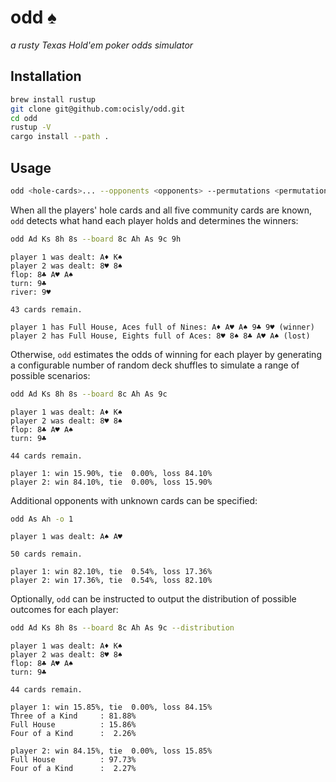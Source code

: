 # odd ♠️

_a rusty Texas Hold'em poker odds simulator_

## Installation

```sh
brew install rustup
git clone git@github.com:ocisly/odd.git
cd odd
rustup -V
cargo install --path .
```

## Usage

```sh
odd <hole-cards>... --opponents <opponents> --permutations <permutations> --seed <seed>
```

When all the players' hole cards and all five community cards are known, `odd`
detects what hand each player holds and determines the winners:

```sh
odd Ad Ks 8h 8s --board 8c Ah As 9c 9h
```

```
player 1 was dealt: A♦️ K♠️
player 2 was dealt: 8♥️ 8♠️
flop: 8♣️ A♥️ A♠️
turn: 9♣️
river: 9♥️

43 cards remain.

player 1 has Full House, Aces full of Nines: A♦️ A♥️ A♠️ 9♣️ 9♥️ (winner)
player 2 has Full House, Eights full of Aces: 8♥️ 8♠️ 8♣️ A♥️ A♠️ (lost)
```

Otherwise, `odd` estimates the odds of winning for each player by generating a
configurable number of random deck shuffles to simulate a range of possible
scenarios:

```sh
odd Ad Ks 8h 8s --board 8c Ah As 9c
```

```
player 1 was dealt: A♦️ K♠️
player 2 was dealt: 8♥️ 8♠️
flop: 8♣️ A♥️ A♠️
turn: 9♣️

44 cards remain.

player 1: win 15.90%, tie  0.00%, loss 84.10%
player 2: win 84.10%, tie  0.00%, loss 15.90%
```

Additional opponents with unknown cards can be specified:

```sh
odd As Ah -o 1
```

```
player 1 was dealt: A♠️ A♥️

50 cards remain.

player 1: win 82.10%, tie  0.54%, loss 17.36%
player 2: win 17.36%, tie  0.54%, loss 82.10%
```

Optionally, `odd` can be instructed to output the distribution of possible
outcomes for each player:

```sh
odd Ad Ks 8h 8s --board 8c Ah As 9c --distribution
```

```
player 1 was dealt: A♦️ K♠️
player 2 was dealt: 8♥️ 8♠️
flop: 8♣️ A♥️ A♠️
turn: 9♣️

44 cards remain.

player 1: win 15.85%, tie  0.00%, loss 84.15%
Three of a Kind     : 81.88%
Full House          : 15.86%
Four of a Kind      :  2.26%

player 2: win 84.15%, tie  0.00%, loss 15.85%
Full House          : 97.73%
Four of a Kind      :  2.27%
```
